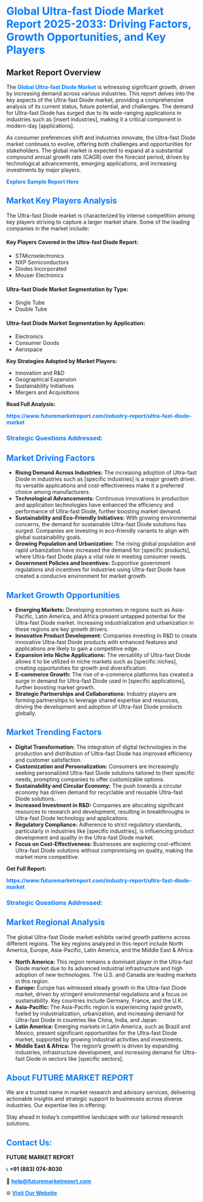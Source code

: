 <h1 style="color: #007BFF;">Global Ultra-fast Diode Market Report 2025-2033: Driving Factors, Growth Opportunities, and Key Players</h1>

<section id="overview">
<h2>Market Report Overview</h2>
<p>The <a href="https://www.futuremarketreport.com/industry-report/ultra-fast-diode-market" style="color: #007BFF; text-decoration: none;"><strong>Global Ultra-fast Diode Market</strong></a> is witnessing significant growth, driven by increasing demand across various industries. This report delves into the key aspects of the Ultra-fast Diode market, providing a comprehensive analysis of its current status, future potential, and challenges. The demand for Ultra-fast Diode has surged due to its wide-ranging applications in industries such as [insert industries], making it a critical component in modern-day [applications].</p>
<p>As consumer preferences shift and industries innovate, the Ultra-fast Diode market continues to evolve, offering both challenges and opportunities for stakeholders. The global market is expected to expand at a substantial compound annual growth rate (CAGR) over the forecast period, driven by technological advancements, emerging applications, and increasing investments by major players.</p>
</section>

<section id="overview">
<p><a href="https://www.futuremarketreport.com/request-sample/reportId=76201" style="color: #007BFF; text-decoration: none;"><strong>Explore Sample Report Here</strong></a></p>
</section>

<section id="key-players">
<h2 style="color: #007BFF;">Market Key Players Analysis</h2>
<p>The Ultra-fast Diode market is characterized by intense competition among key players striving to capture a larger market share. Some of the leading companies in the market include:</p>
<h4>Key Players Covered in the Ultra-fast Diode Report:</h4>
<ul><li>STMicroelectronics</li><li>NXP Semiconductors</li><li>Diodes Incorporated</li><li>Mouser Electronics</li></ul>
<h4>Ultra-fast Diode Market Segmentation by Type:</h4>
<ul><li>Single Tube</li><li>Double Tube</li></ul>

<h4>Ultra-fast Diode Market Segmentation by Application:</h4>
<ul><li>Electronics</li><li>Consumer Goods</li><li>Aerospace</li></ul>
<p><strong>Key Strategies Adopted by Market Players:</strong></p>
<ul>
<li>Innovation and R&D</li>
<li>Geographical Expansion</li>
<li>Sustainability Initiatives</li>
<li>Mergers and Acquisitions</li>
</ul>
</section>

<section>
<p><strong>Read Full Analysis: </strong></p><a href="https://www.futuremarketreport.com/industry-report/ultra-fast-diode-market" style="color: #007BFF; text-decoration: none;"><strong>https://www.futuremarketreport.com/industry-report/ultra-fast-diode-market</strong></a>
<h3 style="color: #007BFF;">Strategic Questions Addressed:</h3>
</section>

<section id="driving-factors">
<h2 style="color: #007BFF;">Market Driving Factors</h2>
<ul>
<li><strong>Rising Demand Across Industries:</strong> The increasing adoption of Ultra-fast Diode in industries such as [specific industries] is a major growth driver. Its versatile applications and cost-effectiveness make it a preferred choice among manufacturers.</li>
<li><strong>Technological Advancements:</strong> Continuous innovations in production and application technologies have enhanced the efficiency and performance of Ultra-fast Diode, further boosting market demand.</li>
<li><strong>Sustainability and Eco-Friendly Initiatives:</strong> With growing environmental concerns, the demand for sustainable Ultra-fast Diode solutions has surged. Companies are investing in eco-friendly variants to align with global sustainability goals.</li>
<li><strong>Growing Population and Urbanization:</strong> The rising global population and rapid urbanization have increased the demand for [specific products], where Ultra-fast Diode plays a vital role in meeting consumer needs.</li>
<li><strong>Government Policies and Incentives:</strong> Supportive government regulations and incentives for industries using Ultra-fast Diode have created a conducive environment for market growth.</li>
</ul>
</section>

<section id="growth-opportunities">
<h2 style="color: #007BFF;">Market Growth Opportunities</h2>
<ul>
<li><strong>Emerging Markets:</strong> Developing economies in regions such as Asia-Pacific, Latin America, and Africa present untapped potential for the Ultra-fast Diode market. Increasing industrialization and urbanization in these regions are key growth drivers.</li>
<li><strong>Innovative Product Development:</strong> Companies investing in R&D to create innovative Ultra-fast Diode products with enhanced features and applications are likely to gain a competitive edge.</li>
<li><strong>Expansion into Niche Applications:</strong> The versatility of Ultra-fast Diode allows it to be utilized in niche markets such as [specific niches], creating opportunities for growth and diversification.</li>
<li><strong>E-commerce Growth:</strong> The rise of e-commerce platforms has created a surge in demand for Ultra-fast Diode used in [specific applications], further boosting market growth.</li>
<li><strong>Strategic Partnerships and Collaborations:</strong> Industry players are forming partnerships to leverage shared expertise and resources, driving the development and adoption of Ultra-fast Diode products globally.</li>
</ul>
</section>

<section id="trending-factors">
<h2 style="color: #007BFF;">Market Trending Factors</h2>
<ul>
<li><strong>Digital Transformation:</strong> The integration of digital technologies in the production and distribution of Ultra-fast Diode has improved efficiency and customer satisfaction.</li>
<li><strong>Customization and Personalization:</strong> Consumers are increasingly seeking personalized Ultra-fast Diode solutions tailored to their specific needs, prompting companies to offer customizable options.</li>
<li><strong>Sustainability and Circular Economy:</strong> The push towards a circular economy has driven demand for recyclable and reusable Ultra-fast Diode solutions.</li>
<li><strong>Increased Investment in R&D:</strong> Companies are allocating significant resources to research and development, resulting in breakthroughs in Ultra-fast Diode technology and applications.</li>
<li><strong>Regulatory Compliance:</strong> Adherence to strict regulatory standards, particularly in industries like [specific industries], is influencing product development and quality in the Ultra-fast Diode market.</li>
<li><strong>Focus on Cost-Effectiveness:</strong> Businesses are exploring cost-efficient Ultra-fast Diode solutions without compromising on quality, making the market more competitive.</li>
</ul>
</section>

<section>
<p><strong>Get Full Report: </strong></p><a href="https://www.futuremarketreport.com/industry-report/ultra-fast-diode-market" style="color: #007BFF; text-decoration: none;"><strong>https://www.futuremarketreport.com/industry-report/ultra-fast-diode-market</strong></a>
<h3 style="color: #007BFF;">Strategic Questions Addressed:</h3>
</section>


<section id="regional-analysis">
<h2 style="color: #007BFF;">Market Regional Analysis</h2>
<p>The global Ultra-fast Diode market exhibits varied growth patterns across different regions. The key regions analyzed in this report include North America, Europe, Asia-Pacific, Latin America, and the Middle East & Africa:</p>
<ul>
<li><strong>North America:</strong> This region remains a dominant player in the Ultra-fast Diode market due to its advanced industrial infrastructure and high adoption of new technologies. The U.S. and Canada are leading markets in this region.</li>
<li><strong>Europe:</strong> Europe has witnessed steady growth in the Ultra-fast Diode market, driven by stringent environmental regulations and a focus on sustainability. Key countries include Germany, France, and the U.K.</li>
<li><strong>Asia-Pacific:</strong> The Asia-Pacific region is experiencing rapid growth, fueled by industrialization, urbanization, and increasing demand for Ultra-fast Diode in countries like China, India, and Japan.</li>
<li><strong>Latin America:</strong> Emerging markets in Latin America, such as Brazil and Mexico, present significant opportunities for the Ultra-fast Diode market, supported by growing industrial activities and investments.</li>
<li><strong>Middle East & Africa:</strong> The region’s growth is driven by expanding industries, infrastructure development, and increasing demand for Ultra-fast Diode in sectors like [specific sectors].</li>
</ul>
</section>

<footer>
<h2 style="color: #007BFF;">About FUTURE MARKET REPORT</h2>
<p>We are a trusted name in market research and advisory services, delivering actionable insights and strategic support to businesses across diverse industries. Our expertise lies in offering:</p>

<p>Stay ahead in today’s competitive landscape with our tailored research solutions.</p>

<h2 style="color: #007BFF;">Contact Us:</h2>
<p><strong>FUTURE MARKET REPORT</strong></p>
<p>📞 <strong>+91 (883) 074-8030</strong></p>
<p>📧 <strong><a href="mailto:help@futuremarketreport.com" style="color: #007BFF;">help@futuremarketreport.com</a></strong></p>
<p>🌐 <strong><a href="https://www.futuremarketreport.com/" style="color: #007BFF;">Visit Our Website</a></strong></p>
</footer>